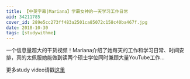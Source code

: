```yaml
---
title: 【中英字幕|Mariana】学霸女神的一天学习工作日常
aid: 34211785
cover_id: 289e5cc273ff483a2501ca85072c158c40ba467f.jpg
date: 2018-10-30
tags: [studywithme]
---
```

一个信息量超大的干货视频！Mariana介绍了她每天的工作和学习日常、时间安排，真的太佩服她能做到读两个硕士学位同时兼顾大量YouTube工作...

更多study video请戳[这里](https://wblearn.github.io/study-video/)